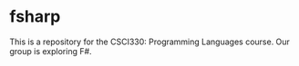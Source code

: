 # fsharp
This is a repository for the CSCI330: Programming Languages course. Our group is exploring F#.
